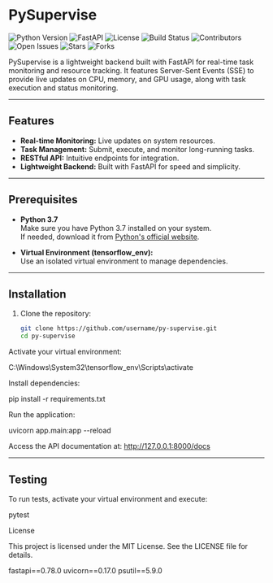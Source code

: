 # PySupervise

![Python Version](https://img.shields.io/badge/Python-3.7-blue?logo=python&logoColor=white)
![FastAPI](https://img.shields.io/badge/FastAPI-0.78.0-009688?logo=fastapi)
![License](https://img.shields.io/github/license/username/py-supervise)
![Build Status](https://img.shields.io/github/actions/workflow/status/username/py-supervise/test.yml?branch=main)
![Contributors](https://img.shields.io/github/contributors/username/py-supervise)
![Open Issues](https://img.shields.io/github/issues/username/py-supervise)
![Stars](https://img.shields.io/github/stars/username/py-supervise)
![Forks](https://img.shields.io/github/forks/username/py-supervise)

PySupervise is a lightweight backend built with FastAPI for real-time task monitoring and resource tracking. It features Server-Sent Events (SSE) to provide live updates on CPU, memory, and GPU usage, along with task execution and status monitoring.

---

## Features

- **Real-time Monitoring:** Live updates on system resources.
- **Task Management:** Submit, execute, and monitor long-running tasks.
- **RESTful API:** Intuitive endpoints for integration.
- **Lightweight Backend:** Built with FastAPI for speed and simplicity.

---

## Prerequisites

- **Python 3.7**  
  Make sure you have Python 3.7 installed on your system.  
  If needed, download it from [Python's official website](https://www.python.org/downloads/).

- **Virtual Environment (tensorflow_env):**  
  Use an isolated virtual environment to manage dependencies.

---

## Installation

1. Clone the repository:
   ```bash
   git clone https://github.com/username/py-supervise.git
   cd py-supervise

Activate your virtual environment:

C:\Windows\System32\tensorflow_env\Scripts\activate

Install dependencies:

pip install -r requirements.txt

Run the application:

uvicorn app.main:app --reload

Access the API documentation at:
http://127.0.0.1:8000/docs

---

## Testing

To run tests, activate your virtual environment and execute:

pytest


License

This project is licensed under the MIT License. See the LICENSE file for details.

fastapi==0.78.0
uvicorn==0.17.0
psutil==5.9.0
